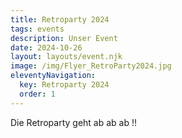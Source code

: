 ```yaml
---
title: Retroparty 2024
tags: events
description: Unser Event
date: 2024-10-26
layout: layouts/event.njk
image: /img/Flyer_RetroParty2024.jpg
eleventyNavigation:
  key: Retroparty 2024
  order: 1
---
```


Die Retroparty geht ab ab ab !!